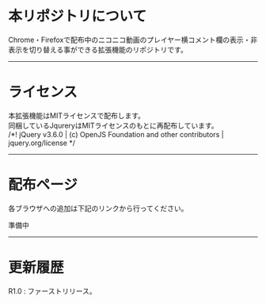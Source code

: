 # 本リポジトリについて
Chrome・Firefoxで配布中のニコニコ動画のプレイヤー横コメント欄の表示・非表示を切り替える事ができる拡張機能のリポジトリです。
***
# ライセンス
本拡張機能はMITライセンスで配布します。  
同梱しているJqureryはMITライセンスのもとに再配布しています。  
/*! jQuery v3.6.0 | (c) OpenJS Foundation and other contributors | jquery.org/license */
***

# 配布ページ
各ブラウザへの追加は下記のリンクから行ってください。

準備中
***

# 更新履歴
R1.0 : ファーストリリース。  
